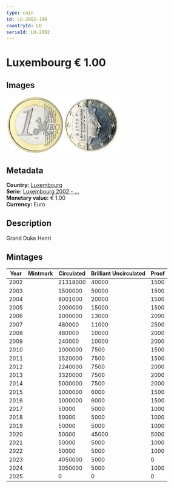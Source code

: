 ```yaml
---
type: coin
id: LU-2002-100
countryId: LU
serieId: LU-2002
---
```


# Luxembourg € 1.00

## Images

<img src="../../../Images/common-2002-100.webp" height="150" alt="Front image"><img src="Images/luxembourg-2002-100.webp" height="150" alt="Back image">

## Metadata

**Country:** [Luxembourg](../index.md)\
**Serie:** [Luxembourg 2002 - ...](index.md)\
**Monetary value:** € 1.00\
**Currency:** Euro

## Description

Grand Duke Henri

## Mintages

| Year | Mintmark | Circulated | Brilliant Uncirculated | Proof |
| ---- | -------- | ---------- | ---------------------- | ----- |
| 2002 |          | 21318000   | 40000                  | 1500  |
| 2003 |          | 1500000    | 50000                  | 1500  |
| 2004 |          | 9001000    | 20000                  | 1500  |
| 2005 |          | 2000000    | 15000                  | 1500  |
| 2006 |          | 1000000    | 13000                  | 2000  |
| 2007 |          | 480000     | 11000                  | 2500  |
| 2008 |          | 480000     | 10000                  | 2000  |
| 2009 |          | 240000     | 10000                  | 2000  |
| 2010 |          | 1000000    | 7500                   | 1500  |
| 2011 |          | 1520000    | 7500                   | 1500  |
| 2012 |          | 2240000    | 7500                   | 2000  |
| 2013 |          | 3320000    | 7500                   | 2000  |
| 2014 |          | 5000000    | 7500                   | 2000  |
| 2015 |          | 1000000    | 6000                   | 1500  |
| 2016 |          | 1000000    | 6000                   | 1500  |
| 2017 |          | 50000      | 5000                   | 1000  |
| 2018 |          | 50000      | 5000                   | 1000  |
| 2019 |          | 50000      | 5000                   | 1000  |
| 2020 |          | 50000      | 45000                  | 5000  |
| 2021 |          | 50000      | 5000                   | 1000  |
| 2022 |          | 50000      | 5000                   | 1000  |
| 2023 |          | 4050000    | 5000                   | 0     |
| 2024 |          | 3050000    | 5000                   | 1000  |
| 2025 |          | 0          | 0                      | 0     |
